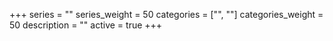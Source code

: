 +++
series = ""
series_weight = 50
categories = ["", ""]
categories_weight = 50
description = ""
active = true
+++
